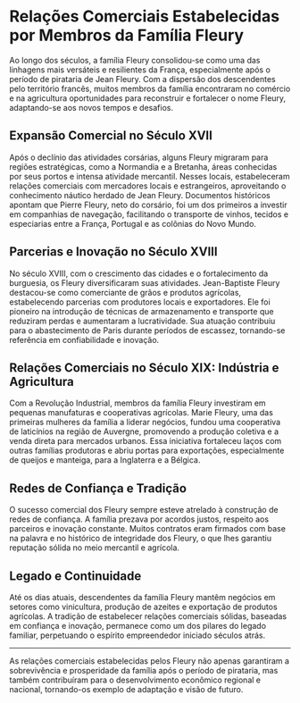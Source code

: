 # Relações Comerciais Estabelecidas por Membros da Família Fleury

Ao longo dos séculos, a família Fleury consolidou-se como uma das linhagens mais versáteis e resilientes da França, especialmente após o período de pirataria de Jean Fleury. Com a dispersão dos descendentes pelo território francês, muitos membros da família encontraram no comércio e na agricultura oportunidades para reconstruir e fortalecer o nome Fleury, adaptando-se aos novos tempos e desafios.

## Expansão Comercial no Século XVII

Após o declínio das atividades corsárias, alguns Fleury migraram para regiões estratégicas, como a Normandia e a Bretanha, áreas conhecidas por seus portos e intensa atividade mercantil. Nesses locais, estabeleceram relações comerciais com mercadores locais e estrangeiros, aproveitando o conhecimento náutico herdado de Jean Fleury. Documentos históricos apontam que Pierre Fleury, neto do corsário, foi um dos primeiros a investir em companhias de navegação, facilitando o transporte de vinhos, tecidos e especiarias entre a França, Portugal e as colônias do Novo Mundo.

## Parcerias e Inovação no Século XVIII

No século XVIII, com o crescimento das cidades e o fortalecimento da burguesia, os Fleury diversificaram suas atividades. Jean-Baptiste Fleury destacou-se como comerciante de grãos e produtos agrícolas, estabelecendo parcerias com produtores locais e exportadores. Ele foi pioneiro na introdução de técnicas de armazenamento e transporte que reduziram perdas e aumentaram a lucratividade. Sua atuação contribuiu para o abastecimento de Paris durante períodos de escassez, tornando-se referência em confiabilidade e inovação.

## Relações Comerciais no Século XIX: Indústria e Agricultura

Com a Revolução Industrial, membros da família Fleury investiram em pequenas manufaturas e cooperativas agrícolas. Marie Fleury, uma das primeiras mulheres da família a liderar negócios, fundou uma cooperativa de laticínios na região de Auvergne, promovendo a produção coletiva e a venda direta para mercados urbanos. Essa iniciativa fortaleceu laços com outras famílias produtoras e abriu portas para exportações, especialmente de queijos e manteiga, para a Inglaterra e a Bélgica.

## Redes de Confiança e Tradição

O sucesso comercial dos Fleury sempre esteve atrelado à construção de redes de confiança. A família prezava por acordos justos, respeito aos parceiros e inovação constante. Muitos contratos eram firmados com base na palavra e no histórico de integridade dos Fleury, o que lhes garantiu reputação sólida no meio mercantil e agrícola.

## Legado e Continuidade

Até os dias atuais, descendentes da família Fleury mantêm negócios em setores como vinicultura, produção de azeites e exportação de produtos agrícolas. A tradição de estabelecer relações comerciais sólidas, baseadas em confiança e inovação, permanece como um dos pilares do legado familiar, perpetuando o espírito empreendedor iniciado séculos atrás.

---

As relações comerciais estabelecidas pelos Fleury não apenas garantiram a sobrevivência e prosperidade da família após o período de pirataria, mas também contribuíram para o desenvolvimento econômico regional e nacional, tornando-os exemplo de adaptação e visão de futuro.